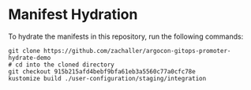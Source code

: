 # Manifest Hydration

To hydrate the manifests in this repository, run the following commands:

```shell
git clone https://github.com/zachaller/argocon-gitops-promoter-hydrate-demo
# cd into the cloned directory
git checkout 915b215afd4bebf9bfa61eb3a5560c77a0cfc78e
kustomize build ./user-configuration/staging/integration
```
